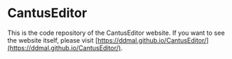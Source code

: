 # CantusEditor
This is the code repository of the CantusEditor website. If you want to see the website itself, please visit [https://ddmal.github.io/CantusEditor/](https://ddmal.github.io/CantusEditor/).
